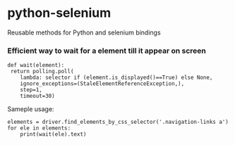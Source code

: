 # python-selenium
Reusable methods for Python and selenium bindings

### Efficient way to wait for a element till it appear on screen

````
def wait(element):
 return polling.poll(
    lambda: selector if (element.is_displayed()==True) else None,
    ignore_exceptions=(StaleElementReferenceException,),
    step=1,
    timeout=30)
````

Sameple usage:
````
elements = driver.find_elements_by_css_selector('.navigation-links a')
for ele in elements:
    print(wait(ele).text)
````
